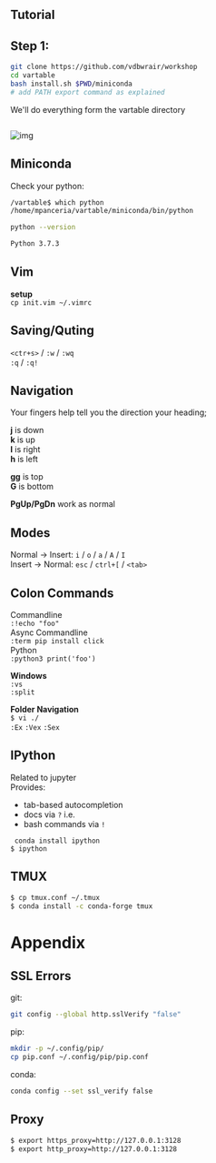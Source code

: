 ## Tutorial

Step 1: 
-------

```bash
git clone https://github.com/vdbwrair/workshop
cd vartable
bash install.sh $PWD/miniconda
# add PATH export command as explained 
```

We'll do everything form the vartable directory
```bash
```
![img](https://i.stack.imgur.com/EmgN3.gif)


Miniconda
----------
Check your python:
```bash
/vartable$ which python
/home/mpanceria/vartable/miniconda/bin/python
```
```bash
python --version

Python 3.7.3
```


Vim
----
**setup**  
`cp init.vim ~/.vimrc`  

Saving/Quting
-------------
`<ctr+s>` / `:w` / `:wq`   
`:q` / `:q!` 

Navigation
----------

Your fingers help tell you the direction your heading;

__j__ is down  
__k__ is up  
__l__ is right   
__h__ is left  

**gg** is top  
**G**  is bottom  

**PgUp/PgDn** work as normal  

Modes
-----
Normal -> Insert:  `i` / `o` / `a` / `A` / `I`  
Insert -> Normal:  `esc` / `ctrl+[` / `<tab>`



Colon Commands
------------
Commandline  
`:!echo "foo"`  
Async Commandline  
`:term pip install click`  
Python  
`:python3 print('foo')`  

__Windows__  
`:vs`  
`:split`  

__Folder Navigation__  
` $ vi ./ `  
`:Ex`
`:Vex`
`:Sex`

IPython
----
Related to jupyter  
Provides:  
 * tab-based autocompletion
 * docs via `?` i.e.
 * bash commands via `!`


` conda install ipython`  
` $ ipython `


TMUX
----
```bash
$ cp tmux.conf ~/.tmux
$ conda install -c conda-forge tmux
```

Appendix
=========

SSL Errors
----------
git:
```bash
git config --global http.sslVerify "false" 

```
pip:  
```bash
mkdir -p ~/.config/pip/
cp pip.conf ~/.config/pip/pip.conf
```
conda:
```bash
conda config --set ssl_verify false 
```


Proxy
-----
```bash
$ export https_proxy=http://127.0.0.1:3128
$ export http_proxy=http://127.0.0.1:3128
```
